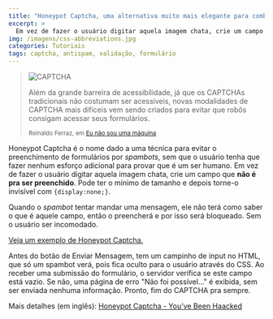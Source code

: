 ```yaml
---
title: "Honeypot Captcha, uma alternativa muito mais elegante para combater spambots"
excerpt: >
  Em vez de fazer o usuário digitar aquela imagem chata, crie um campo que não é pra ser preenchido. Pode ter o mínimo de tamanho e depois torne-o invisível com {display:none;}...
img: /imagens/css-abbreviations.jpg
categories: Tutoriais
tags: captcha, antispam, validação, formulário
---
```


> <div data-grid="center spacing">
>   <div data-cell="1of2"><img src="http://johnylab.net/imagens/captcha-300x193.jpg" alt="CAPTCHA"/></div>
>   <div data-cell="1of2">
>   <p>Além da grande barreira de acessibilidade, já que os CAPTCHAs tradicionais não costumam ser acessíveis, novas modalidades de CAPTCHA mais difíceis vem sendo criados para evitar que robôs consigam acessar seus formulários.</p>
>   <p><small>Reinaldo Ferraz, em <a href="http://tableless.com.br/eu-nao-sou-uma-maquina/" target="_blank" title="Tableless / Acessibilidade">Eu não sou uma máquina</a></small></p>
>   </div>
> </div>

Honeypot Captcha é o nome dado a uma técnica para evitar o preenchimento de formulários por <em lang="en">spambots</em>, sem que o usuário tenha que fazer nenhum esforço adicional para provar que é um ser humano. Em vez de fazer o usuário digitar aquela imagem chata, crie um campo que <strong>não é pra ser preenchido</strong>. Pode ter o mínimo de tamanho e depois torne-o invisível com <code>{display:none;}</code>.
 
Quando o <em lang="en">spambot</em> tentar mandar uma mensagem, ele não terá como saber o que é aquele campo, então o preencherá e por isso será bloqueado. Sem o usuário ser incomodado.
 
<a href="http://jsfiddle.net/johnylab/qEy75/" target="_blank">Veja um exemplo de Honeypot Captcha.</a>
 
Antes do botão de Enviar Mensagem, tem um campinho de input no HTML, que só um spambot verá, pois fica oculto para o usuário através do CSS. Ao receber uma submissão do formulário, o servidor verifica se este campo está vazio. Se não, uma página de erro "Não foi possível..." é exibida, sem ser enviada nenhuma informação. Pronto, fim do CAPTCHA pra sempre.
 
Mais detalhes (em inglês):
<a href="http://haacked.com/archive/2007/09/11/honeypot-captcha.aspx" target="_blank">Honeypot Captcha - You’ve Been Haacked</a>